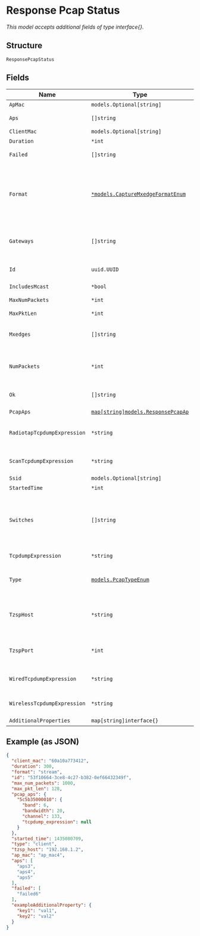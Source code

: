 
# Response Pcap Status

*This model accepts additional fields of type interface{}.*

## Structure

`ResponsePcapStatus`

## Fields

| Name | Type | Tags | Description |
|  --- | --- | --- | --- |
| `ApMac` | `models.Optional[string]` | Optional | - |
| `Aps` | `[]string` | Optional | List of target APs to capture packets |
| `ClientMac` | `models.Optional[string]` | Optional | - |
| `Duration` | `*int` | Optional | - |
| `Failed` | `[]string` | Optional | List of APs where configuration attempt failed |
| `Format` | [`*models.CaptureMxedgeFormatEnum`](../../doc/models/capture-mxedge-format-enum.md) | Optional | PCAP format. enum:<br><br>* `stream`: to Mist cloud<br>* `tzsp`: stream packets (over UDP as TZSP packets) to a remote host (typically running Wireshark)<br>**Default**: `"stream"` |
| `Gateways` | `[]string` | Optional | Information on gateways to capture packets on if a gateway capture type is specified |
| `Id` | `uuid.UUID` | Required | Unique ID of the object instance in the Mist Organization |
| `IncludesMcast` | `*bool` | Optional | - |
| `MaxNumPackets` | `*int` | Optional | Max number of packets configured by user |
| `MaxPktLen` | `*int` | Optional | - |
| `Mxedges` | `[]string` | Optional | Information on mxedges to capture packets on if a mxedge capture type is specified |
| `NumPackets` | `*int` | Optional | total number of packets captured by all AP, not applicable for type [client, new_assoc] |
| `Ok` | `[]string` | Optional | List of target APs successfully configured to capture packets |
| `PcapAps` | [`map[string]models.ResponsePcapAp`](../../doc/models/response-pcap-ap.md) | Optional | - |
| `RadiotapTcpdumpExpression` | `*string` | Optional | When `type`==`radiotap`, radiotap_tcpdump_expression expression provided by the user |
| `ScanTcpdumpExpression` | `*string` | Optional | When `type`==`scan`, scan_tcpdump_expression provided by the user |
| `Ssid` | `models.Optional[string]` | Optional | - |
| `StartedTime` | `*int` | Optional | - |
| `Switches` | `[]string` | Optional | Information on switches to capture packets on if a switch capture type is specified. irb port interface is automatically added to capture as needed to ensure all desired packets are captured. |
| `TcpdumpExpression` | `*string` | Optional | tcpdump expression provided by the user (common) |
| `Type` | [`models.PcapTypeEnum`](../../doc/models/pcap-type-enum.md) | Required | enum: `client`, `gateway`, `new_assoc`, `radiotap`, `radiotap,wired`, `wired`, `wireless` |
| `TzspHost` | `*string` | Optional | Required if `format`==`tzsp`. Remote host accessible to mxedges over the network for receiving the captured packets. |
| `TzspPort` | `*int` | Optional | If `format`==`tzsp`. Port on remote host for receiving the captured packets<br>**Constraints**: `>= 1`, `<= 65535` |
| `WiredTcpdumpExpression` | `*string` | Optional | When `type`==`wired`, wired_tcpdump_expression provided by the user |
| `WirelessTcpdumpExpression` | `*string` | Optional | When `type`==`‘wireless’`, wireless_tcpdump_expression provided by the user |
| `AdditionalProperties` | `map[string]interface{}` | Optional | - |

## Example (as JSON)

```json
{
  "client_mac": "60a10a773412",
  "duration": 300,
  "format": "stream",
  "id": "53f10664-3ce8-4c27-b382-0ef66432349f",
  "max_num_packets": 1000,
  "max_pkt_len": 128,
  "pcap_aps": {
    "5c5b35000010": {
      "band": 6,
      "bandwidth": 20,
      "channel": 133,
      "tcpdump_expression": null
    }
  },
  "started_time": 1435080709,
  "type": "client",
  "tzsp_host": "192.168.1.2",
  "ap_mac": "ap_mac4",
  "aps": [
    "aps3",
    "aps4",
    "aps5"
  ],
  "failed": [
    "failed6"
  ],
  "exampleAdditionalProperty": {
    "key1": "val1",
    "key2": "val2"
  }
}
```

